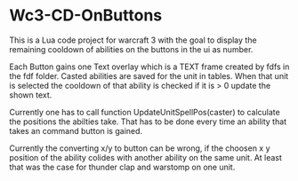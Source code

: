 # Wc3-CD-OnButtons

This is a Lua code project for warcraft 3 with the goal to display the remaining cooldown of abilities on the buttons in the ui as number.

Each Button gains one Text overlay which is a TEXT frame created by fdfs in the fdf folder.
Casted abilities are saved for the unit in tables. When that unit is selected the cooldown of that ability is checked if it is > 0 update the shown text.

Currently one has to call function UpdateUnitSpellPos(caster) to calculate the positions the abilties take. That has to be done every time an ability that takes an command button is gained.

Currently the converting x/y to button can be wrong, if the choosen x y position of the ability colides with another ability on the same unit. At least that was the case for thunder clap and warstomp on one unit.
